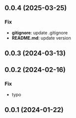 ## 0.0.4 (2025-03-25)

### Fix

- **gitignore**: update .gitignore
- **README.md**: update version

## 0.0.3 (2024-03-13)

## 0.0.2 (2024-02-16)

### Fix

- typo

## 0.0.1 (2024-01-22)
